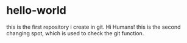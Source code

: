 # hello-world
this is the first repository i create in git.
Hi Humans!
this is the second changing spot, which is used to check the git function.

